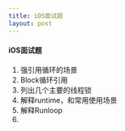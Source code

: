 ```yaml
---
title: iOS面试题
layout: post
---
```




#### iOS面试题

1. 强引用循环的场景
2. Block循环引用
3. 列出几个主要的线程锁
4. 解释runtime，和常用使用场景
5. 解释Runloop
6. ​